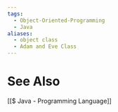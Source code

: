 ```yaml
---
tags:
  - Object-Oriented-Programming
  - Java
aliases:
  - object class
  - Adam and Eve Class
---
```



# See Also
[[$ Java - Programming Language]]
